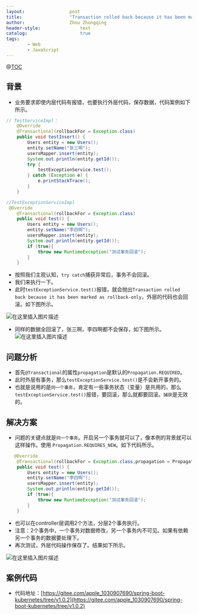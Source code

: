 ```yaml
---
layout:					post
title:					"Transaction rolled back because it has been marked as rollback-only"
author:					Zhou Zhongqing
header-style:				text
catalog:					true
tags:
		- Web
		- JavaScript
---
```

@[TOC](目录)
## 背景
- 业务要求即使内层代码有报错，也要执行外层代码，保存数据，代码案例如下所示。


```java
// TestServiceImpl：
    @Override
    @Transactional(rollbackFor = Exception.class)
    public void testInsert() {
        Users entity = new Users();
        entity.setName("张三啊");
        usersMapper.insert(entity);
        System.out.println(entity.getId());
        try {
            testExceptionService.test();
        } catch (Exception e) {
            e.printStackTrace();
        }
    }
```

```java
//TestExceptionServiceImpl
 @Override
    @Transactional(rollbackFor = Exception.class)
    public void test() {
        Users entity = new Users();
        entity.setName("李四啊");
        usersMapper.insert(entity);
        System.out.println(entity.getId());
        if (true){
            throw new RuntimeException("测试事务回滚");
        }
    }
```
- 按照我们主观认知，`try catch`捕获异常后，事务不会回滚。
- 我们来执行一下。
- 此时`testExceptionService.test()`报错，就会抛出`Transaction rolled back because it has been marked as rollback-only`，外层的代码也会回滚。如下图所示。

 ![在这里插入图片描述](https://i-blog.csdnimg.cn/blog_migrate/cea37d669e082c9c97650aeb02fc1171.png#pic_center)

- 同样的数据全回滚了，张三啊，李四啊都不会保存，如下图所示。
![在这里插入图片描述](https://i-blog.csdnimg.cn/blog_migrate/7d1c3d69fc129951584c6736c18284cb.png)
## 问题分析
- 首先`@Transactional`的属性`propagation`是默认的`Propagation.REQUIRED`。
- 此时外层有事务，那么`testExceptionService.test()`是不会新开事务的。
- 也就是说用的是`同一个事务`，肯定有一些事务状态（变量）是共用的，那么`testExceptionService.test()`报错，要回滚，那么就都要回滚。`捕获`是无效的。
## 解决方案
- 问题的关键点就是`同一个事务`。开启另一个事务就可以了，像本例的背景就可以这样操作。使用 `Propagation.REQUIRES_NEW`。如下代码所示。

```java
   @Override
    @Transactional(rollbackFor = Exception.class,propagation = Propagation.REQUIRES_NEW)
    public void test() {
        Users entity = new Users();
        entity.setName("李四啊");
        usersMapper.insert(entity);
        System.out.println(entity.getId());
        if (true){
            throw new RuntimeException("测试事务回滚");
        }
    }
```
- 也可以在controller层调用2个方法，分层2个事务执行。
- 注意：2个事务中，一个事务对数据修改，另一个事务内不可见。如果有依赖另一个事务的数据要处理下。
- 再次测试，外层代码操作保存了。结果如下所示。

![在这里插入图片描述](https://i-blog.csdnimg.cn/blog_migrate/71c639ed0e9720e83bddd7326d315674.png)

## 案例代码
- 代码地址：[https://gitee.com/apple_1030907690/spring-boot-kubernetes/tree/v1.0.2](https://gitee.com/apple_1030907690/spring-boot-kubernetes/tree/v1.0.2)